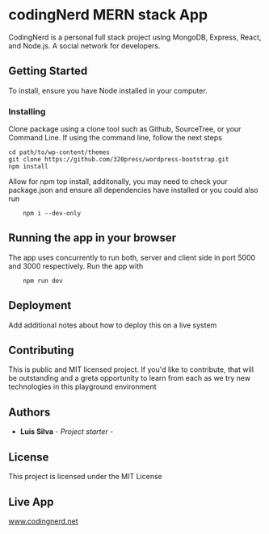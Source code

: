 # codingNerd MERN stack App

CodingNerd is a personal full stack project using MongoDB, Express, React, and Node.js. A social network for developers.

## Getting Started

To install, ensure you have Node installed in your computer. 

### Installing

Clone package using a clone tool such as Github, SourceTree, or your Command Line. If using the command line, follow the next steps

	cd path/to/wp-content/themes
	git clone https://github.com/320press/wordpress-bootstrap.git
	npm install

Allow for npm top install, additonally, you may need to check your package.json and ensure all dependencies have installed or you could also run
```
	npm i --dev-only 
```

## Running the app in your browser

The app uses concurrently to run both, server and client side in port 5000 and 3000 respectively. Run the app with
```
	npm run dev 
```

## Deployment

Add additional notes about how to deploy this on a live system


## Contributing

This is public and MIT licensed project. If you'd like to contribute, that will be outstanding and a greta opportunity to learn from each as we try new technologies in this playground environment

## Authors

* **Luis Silva** - *Project starter* - 


## License

This project is licensed under the MIT License

## Live App

www.codingnerd.net
